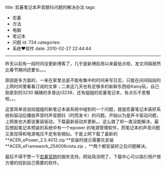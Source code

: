 title: 宏碁笔记本声音颤抖问题的解决办法
tags:
  - 宏碁
  - 方法
  - 电脑
  - 笔记本
  - 问题
id: 734
categories:
  - 系统❤软件
date: 2010-02-27 22:44:44
---

昨天以前有一段时间没更新博客了，几乎是新博启用以来最低点啦，发文间隔居然比春节期间还要长。。。

原因是多方面的，一来在家里总是不能有集中的时间来写日志，只能在间间段段的上网时间里看看订阅的文章；二来这几天也有足够多的新鲜东西给Kainy玩，自己刚拿到的3230 姨姨的多普达t3238，还有姐姐的宏碁笔记本，有点乐不思蜀啦。。。

这里简单说说给姐姐的新笔记本装系统中碰到的一个问题，就是宏碁笔记本装好系统和驱动后播放声音时声音颤抖（时而发卡）的问题。开始以为是声卡驱动问题，上网查也大都说重装驱动，下载最新驱动并更新。。这么做了却一直没能解决，最后想起笔记本预装的系统中有一个epower 的电源管理软件，而笔记本的声音问题又表现得和电源电压不足有些相似。于是上网下载了最新的**ACER_ePower_2.5.4012.zip **安装时提示需要先安装 **ACER_eFramework_254006vista.zip ，**两个都安装好之后问题解决。

最后不得不赞一下[宏碁官网](http://www.acer.com.cn)的服务支持，网站简洁明了，下载中心可以指引用户很方便的找到自己需要的软件。